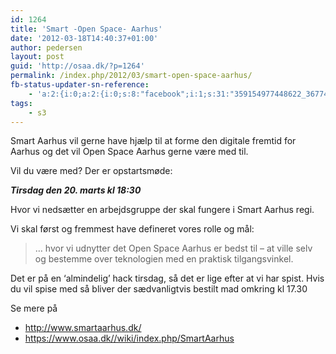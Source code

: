 ```yaml
---
id: 1264
title: 'Smart -Open Space- Aarhus'
date: '2012-03-18T14:40:37+01:00'
author: pedersen
layout: post
guid: 'http://osaa.dk/?p=1264'
permalink: /index.php/2012/03/smart-open-space-aarhus/
fb-status-updater-sn-reference:
    - 'a:2:{i:0;a:2:{i:0;s:8:"facebook";i:1;s:31:"359154977448622_367746203256166";}i:1;a:2:{i:0;s:7:"twitter";i:1;s:18:"181374575802716160";}}'
tags:
    - s3
---
```


Smart Aarhus vil gerne have hjælp til at forme den digitale fremtid for Aarhus og det vil Open Space Aarhus gerne være med til.

Vil du være med? Der er opstartsmøde:

***Tirsdag den 20. marts kl 18:30***

Hvor vi nedsætter en arbejdsgruppe der skal fungere i Smart Aarhus regi.

Vi skal først og fremmest have defineret vores rolle og mål:

> … hvor vi udnytter det Open Space Aarhus er bedst til – at ville selv og bestemme over teknologien med en praktisk tilgangsvinkel.

Det er på en ‘almindelig’ hack tirsdag, så det er lige efter at vi har spist. Hvis du vil spise med så bliver der sædvanligtvis bestilt mad omkring kl 17.30

Se mere på

- <http://www.smartaarhus.dk/>
- <https://www.osaa.dk//wiki/index.php/SmartAarhus>